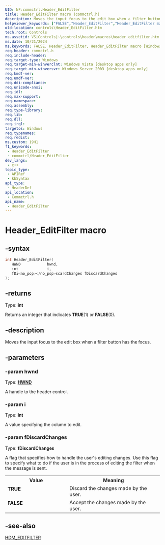 ```yaml
---
UID: NF:commctrl.Header_EditFilter
title: Header_EditFilter macro (commctrl.h)
description: Moves the input focus to the edit box when a filter button has the focus.
helpviewer_keywords: ["FALSE","Header_EditFilter","Header_EditFilter macro [Windows Controls]","TRUE","_win32_Header_EditFilter","_win32_Header_EditFilter_cpp","commctrl/Header_EditFilter","controls.Header_EditFilter","controls._win32_Header_EditFilter"]
old-location: controls\Header_EditFilter.htm
tech.root: Controls
ms.assetid: VS|Controls|~\controls\header\macros\header_editfilter.htm
ms.date: 10/21/2024
ms.keywords: FALSE, Header_EditFilter, Header_EditFilter macro [Windows Controls], TRUE, _win32_Header_EditFilter, _win32_Header_EditFilter_cpp, commctrl/Header_EditFilter, controls.Header_EditFilter, controls._win32_Header_EditFilter
req.header: commctrl.h
req.include-header: 
req.target-type: Windows
req.target-min-winverclnt: Windows Vista [desktop apps only]
req.target-min-winversvr: Windows Server 2003 [desktop apps only]
req.kmdf-ver: 
req.umdf-ver: 
req.ddi-compliance: 
req.unicode-ansi: 
req.idl: 
req.max-support: 
req.namespace: 
req.assembly: 
req.type-library: 
req.lib: 
req.dll: 
req.irql: 
targetos: Windows
req.typenames: 
req.redist: 
ms.custom: 19H1
f1_keywords:
 - Header_EditFilter
 - commctrl/Header_EditFilter
dev_langs:
 - c++
topic_type:
 - APIRef
 - kbSyntax
api_type:
 - HeaderDef
api_location:
 - Commctrl.h
api_name:
 - Header_EditFilter
---
```


# Header_EditFilter macro

## -syntax

```cpp
int Header_EditFilter(
   HWND            hwnd,
   int             i,
   fDi<no_pop></no_pop>scardChanges fDiscardChanges
);
```

## -returns

Type: **int**

Returns an integer that indicates <b>TRUE</b>(1) or <b>FALSE</b>(0).


## -description

Moves the input focus to the edit box when a filter button has the focus.

## -parameters

### -param hwnd

Type: <b><a href="/windows/desktop/WinProg/windows-data-types">HWND</a></b>

A handle to the header control.

### -param i

Type: <b>int</b>

A value specifying the column to edit.

### -param fDiscardChanges

Type: <b>fDiscardChanges</b>

A flag that specifies how to handle the user's editing changes. Use this flag to specify what to do if the user is in the process of editing the filter when the message is sent. 

<table>
<tr>
<th>Value</th>
<th>Meaning</th>
</tr>
<tr>
<td width="40%"><a id="TRUE"></a><a id="true"></a><dl>
<dt><b><b>TRUE</b></b></dt>
</dl>
</td>
<td width="60%">
Discard the changes made by the user. 

</td>
</tr>
<tr>
<td width="40%"><a id="FALSE"></a><a id="false"></a><dl>
<dt><b><b>FALSE</b></b></dt>
</dl>
</td>
<td width="60%">
Accept the changes made by the user. 

</td>
</tr>
</table>

## -see-also

<a href="/windows/desktop/Controls/hdm-editfilter">HDM_EDITFILTER</a>
